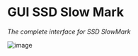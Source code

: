 # GUI SSD Slow Mark 

*The complete interface for SSD SlowMark*


![image](https://github.com/KaioHSG/win-ssd-slow-mark/assets/96930584/14cc6aec-aff3-43c7-9da5-63b47432cc05)
